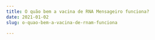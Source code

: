 ```yaml
---
title: O quão bem a vacina de RNA Mensageiro funciona?
date: 2021-01-02
slug: o-quao-bem-a-vacina-de-rnam-funciona

---
```


